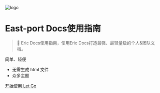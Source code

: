 <!-- _coverpage.md -->

![logo](/ericdoc-logo.png)
# East-port Docs使用指南 

> 💪 Eric Docs使用指南，使用Eric Docs打造最强、最轻量级的个人&团队文档。

 简单、轻便 
- 无需生成 html 文件
- 众多主题


[开始使用 Let Go](/README.md)